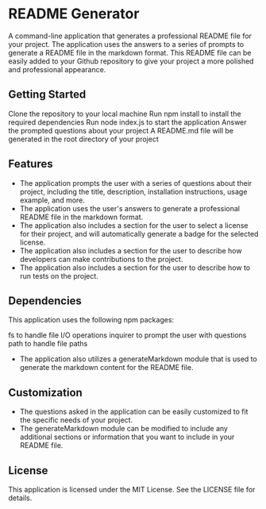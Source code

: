 # README Generator
A command-line application that generates a professional README file for your project. The application uses the answers to a series of prompts to generate a README file in the markdown format. This README file can be easily added to your Github repository to give your project a more polished and professional appearance.

## Getting Started
Clone the repository to your local machine
Run npm install to install the required dependencies
Run node index.js to start the application
Answer the prompted questions about your project
A README.md file will be generated in the root directory of your project

## Features
* The application prompts the user with a series of questions about their project, including the title, description, installation instructions, usage example, and more.
* The application uses the user's answers to generate a professional README file in the markdown format.
* The application also includes a section for the user to select a license for their project, and will automatically generate a badge for the selected license.
* The application also includes a section for the user to describe how developers can make contributions to the project.
* The application also includes a section for the user to describe how to run tests on the project.

## Dependencies
This application uses the following npm packages:

fs to handle file I/O operations
inquirer to prompt the user with questions
path to handle file paths
* The application also utilizes a generateMarkdown module that is used to generate the markdown content for the README file.

## Customization
* The questions asked in the application can be easily customized to fit the specific needs of your project.
* The generateMarkdown module can be modified to include any additional sections or information that you want to include in your README file.

## License
This application is licensed under the MIT License. See the LICENSE file for details.
